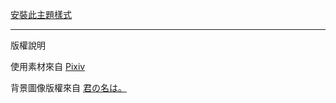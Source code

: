 



[安裝此主題樣式](https://www.themebeta.com/chrome/theme/633833) 

-----

版權說明

使用素材來自 [Pixiv](http://www.pixiv.net/member_illust.php?mode=medium&illust_id=59085909)

背景圖像版權來自 [君の名は。](http://www.kiminona.com/index.html)